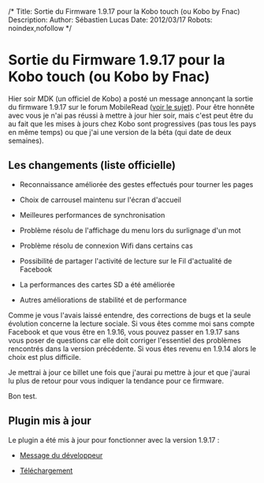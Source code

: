 /*
Title: Sortie du Firmware 1.9.17 pour la Kobo touch (ou Kobo by Fnac)
Description: 
Author: Sébastien Lucas
Date: 2012/03/17
Robots: noindex,nofollow
*/
# Sortie du Firmware 1.9.17 pour la Kobo touch (ou Kobo by Fnac)

Hier soir MDK (un officiel de Kobo) a posté un message annonçant la sortie du firmware 1.9.17 sur le forum MobileRead ([voir le sujet](http://www.mobileread.com/forums/showthread.php?t=172355)). Pour être honnête avec vous je n'ai pas réussi à mettre à jour hier soir, mais c'est peut être du au fait que les mises à jours chez Kobo sont progressives (pas tous les pays en même temps) ou que j'ai une version de la béta (qui date de deux semaines).

## Les changements (liste officielle) 

*	Reconnaissance améliorée des gestes effectués pour tourner les pages

*	Choix de carrousel maintenu sur l'écran d'accueil

*	Meilleures performances de synchronisation

*	Problème résolu de l'affichage du menu lors du surlignage d'un mot

*	Problème résolu de connexion Wifi dans certains cas

*	Possibilité de partager l'activité de lecture sur le Fil d'actualité de Facebook

*	La performances des cartes SD a été améliorée

*	Autres améliorations de stabilité et de performance

Comme je vous l'avais laissé entendre, des corrections de bugs et la seule évolution concerne la lecture sociale. Si vous êtes comme moi sans compte Facebook et que vous être en 1.9.16, vous pouvez passer en 1.9.17 sans vous poser de questions car elle doit corriger l'essentiel des problèmes rencontrés dans la version précédente. Si vous êtes revenu en 1.9.14 alors le choix est plus difficile.

Je mettrai à jour ce billet une fois que j'aurai pu mettre à jour et que j'aurai lu plus de retour pour vous indiquer la tendance pour ce firmware.

Bon test.
## Plugin mis à jour

Le plugin a été mis à jour pour fonctionner avec la version 1.9.17 :

*	[Message du développeur](http://www.mobileread.com/forums/showpost.php?p=2007552&postcount=176)

*	[Téléchargement](https///github.com/ah-/koboplugins/downloads)


